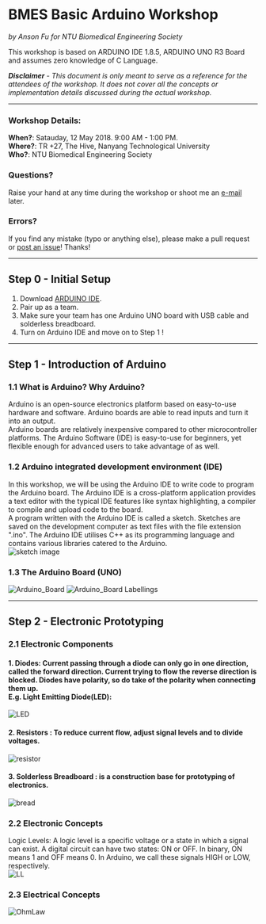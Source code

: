 # BMES Basic Arduino Workshop

*by Anson Fu for NTU Biomedical Engineering Society*

This workshop is based on ARDUINO IDE 1.8.5, ARDUINO UNO R3 Board and assumes zero knowledge of C Language.

***Disclaimer*** *-* *This document is only meant to serve as a reference for the attendees of the workshop. It does not cover all the concepts or implementation details discussed during the actual workshop.*

<hr>

### Workshop Details:

**When?**: Satauday, 12 May 2018. 9:00 AM - 1:00 PM.</br>
**Where?**: TR +27, The Hive, Nanyang Technological University</br>
**Who?**: NTU Biomedical Engineering Society

### Questions?

Raise your hand at any time during the workshop or shoot me an [e-mail](mailto:askbmes@gmail.com) later.

### Errors?

If you find any mistake (typo or anything else), please make a pull request or [post an issue](https://github.com/ansonfu886/BMES-BasicArduinoWorkshop/issues/new)! Thanks!

<hr>

## Step 0 - Initial Setup

1. Download [ARDUINO IDE](https://www.arduino.cc/en/Main/Software).
2. Pair up as a team.
3. Make sure your team has one Arduino UNO board with USB cable and solderless breadboard.
4. Turn on Arduino IDE and move on to Step 1 !

<hr>

## Step 1 - Introduction of Arduino

### 1.1 What is Arduino? Why Arduino?
Arduino is an open-source electronics platform based on easy-to-use hardware and software. Arduino boards are able to read inputs and turn it into an output. </br>
Arduino boards are relatively inexpensive compared to other microcontroller platforms. The Arduino Software (IDE) is easy-to-use for beginners, yet flexible enough for advanced users to take advantage of as well.

### 1.2 Arduino integrated development environment (IDE)
In this workshop, we will be using the Arduino IDE to write code to program the Arduino board.
The Arduino IDE is a cross-platform application provides a text editor with the typical IDE
features like syntax highlighting, a compiler to compile and upload code to the board. </br>
A program written with the Arduino IDE is called a sketch. Sketches are saved on the
development computer as text files with the file extension ".ino". The Arduino IDE utilises C++
as its programming language and contains various libraries catered to the Arduino.</br>
![sketch image](image/sketch.JPG)

### 1.3 The Arduino Board (UNO)
![Arduino_Board](image/Labellings/ArduinoBoard.png)
![Arduino_Board Labellings](image/Labellings/ArduinoBoardLabellings.PNG)

<hr>

## Step 2 - Electronic Prototyping

### 2.1 Electronic Components
#### 1. Diodes: Current passing through a diode can only go in one direction, called the forward direction. Current trying to flow the reverse direction is blocked. Diodes have polarity, so do take of the polarity when connecting them up. </br>E.g. Light Emitting Diode(LED): 
![LED](image/Diode.png)</br>
#### 2. Resistors : To reduce current flow, adjust signal levels and to divide voltages.</br>
![resistor](image/Resistor.png)</br>
#### 3. Solderless Breadboard : is a construction base for prototyping of electronics.</br>
![bread](image/Breadboard.png)</br>

### 2.2 Electronic Concepts

Logic Levels: A logic level is a specific voltage or a state in which a signal can exist. A digital
circuit can have two states: ON or OFF. In binary, ON means 1 and OFF means 0. In Arduino,
we call these signals HIGH or LOW, respectively.
</br>
![LL](image/LogicLevel.PNG)

### 2.3 Electrical Concepts
![OhmLaw](image/OhmLaw.jpg)
